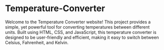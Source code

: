 # Temperature-Converter
Welcome to the Temperature Converter website! This project provides a simple, yet powerful tool for converting temperatures between different units. Built using HTML, CSS, and JavaScript, this temperature converter is designed to be user-friendly and efficient, making it easy to switch between Celsius, Fahrenheit, and Kelvin.

